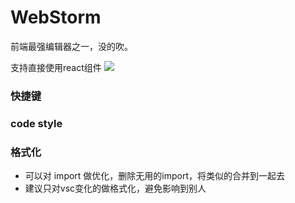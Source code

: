 # WebStorm
前端最强编辑器之一，没的吹。

支持直接使用react组件
![](https://www.jetbrains.com/webstorm/whatsnew/img/2017.1/auto-import-react-748@2x.gif)

### 快捷键

### code style

### 格式化
- 可以对 import 做优化，删除无用的import，将类似的合并到一起去
- 建议只对vsc变化的做格式化，避免影响到别人

